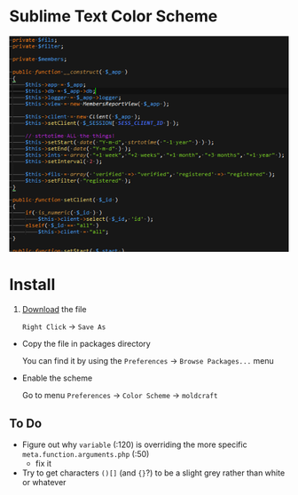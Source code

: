 Sublime Text Color Scheme
===

![Screenshot](screenshot.png)

# Install

1. [Download](https://raw.githubusercontent.com/moldcraft/colour-scheme/master/sublime-text/moldcraft.tmTheme) the file

    `Right Click` -> `Save As`
* Copy the file in packages directory

    You can find it by using the `Preferences` -> `Browse Packages...` menu
* Enable the scheme

    Go to menu `Preferences` -> `Color Scheme` -> `moldcraft`

## To Do

* Figure out why `variable` (:120) is overriding the more specific `meta.function.arguments.php` (:50)
  * fix it
* Try to get characters `()[]` (and `{}`?) to be a slight grey rather than white or whatever
